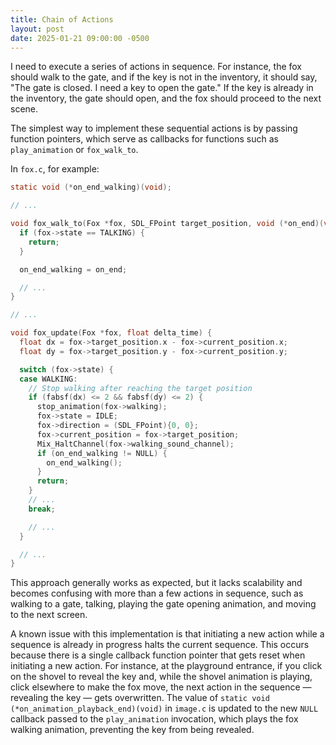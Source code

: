 ```yaml
---
title: Chain of Actions
layout: post
date: 2025-01-21 09:00:00 -0500
---
```


I need to execute a series of actions in sequence. For instance, the fox should walk to the gate, and if the key is not in the inventory, it should say, "The gate is closed. I need a key to open the gate." If the key is already in the inventory, the gate should open, and the fox should proceed to the next scene.

The simplest way to implement these sequential actions is by passing function pointers, which serve as callbacks for functions such as `play_animation` or `fox_walk_to`.

In `fox.c`, for example:

```c
static void (*on_end_walking)(void);

// ...

void fox_walk_to(Fox *fox, SDL_FPoint target_position, void (*on_end)(void)) {
  if (fox->state == TALKING) {
    return;
  }

  on_end_walking = on_end;

  // ...
}

// ...

void fox_update(Fox *fox, float delta_time) {
  float dx = fox->target_position.x - fox->current_position.x;
  float dy = fox->target_position.y - fox->current_position.y;

  switch (fox->state) {
  case WALKING:
    // Stop walking after reaching the target position
    if (fabsf(dx) <= 2 && fabsf(dy) <= 2) {
      stop_animation(fox->walking);
      fox->state = IDLE;
      fox->direction = (SDL_FPoint){0, 0};
      fox->current_position = fox->target_position;
      Mix_HaltChannel(fox->walking_sound_channel);
      if (on_end_walking != NULL) {
        on_end_walking();
      }
      return;
    }
    // ...
    break;

    // ...
  }

  // ...
}
```

This approach generally works as expected, but it lacks scalability and becomes confusing with more than a few actions in sequence, such as walking to a gate, talking, playing the gate opening animation, and moving to the next screen.

A known issue with this implementation is that initiating a new action while a sequence is already in progress halts the current sequence. This occurs because there is a single callback function pointer that gets reset when initiating a new action. For instance, at the playground entrance, if you click on the shovel to reveal the key and, while the shovel animation is playing, click elsewhere to make the fox move, the next action in the sequence — revealing the key — gets overwritten. The value of `static void (*on_animation_playback_end)(void)` in `image.c` is updated to the new `NULL` callback passed to the `play_animation` invocation, which plays the fox walking animation, preventing the key from being revealed.
